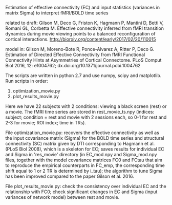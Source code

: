 Estimation of effective connectivity (EC) and input statistics (variances in matrix Sigma) to interpret fMRI/BOLD time series

related to draft:
Gilson M, Deco G, Friston K, Hagmann P, Mantini D, Betti V, Romani GL, Corbetta M. Effective connectivity inferred from fMRI transition dynamics during movie viewing points to a balanced reconfiguration of cortical interactions. http://biorxiv.org/content/early/2017/02/20/110015

model in: Gilson M, Moreno-Bote R, Ponce-Alvarez A, Ritter P, Deco G. Estimation of Directed Effective Connectivity from fMRI Functional Connectivity Hints at Asymmetries of Cortical Connectome. PLoS Comput Biol 2016, 12: e1004762; dx.doi.org/10.1371/journal.pcbi.1004762

The scripts are written in python 2.7 and use numpy, scipy and matplotlib.
Run scripts in order:
1) optimization_movie.py
2) plot_results_movie.py

Here we have 22 subjects with 2 conditions: viewing a black screen (rest) or a movie. The fMRI time series are stored in rest_movie_ts.npy (indices: subject; condition = rest and movie with 2 sessions each, so 0-1 for rest and 2-3 for movie; ROI index; time in TRs).

File optimization_movie.py: recovers the effective connectivity as well as the input covariance matrix (Sigma) for the BOLD time series and structural connectivity (SC) matrix given by DTI corresponding to Hagmann et al. (PLoS Biol 2008), which is a skeleton for EC; saves results for individual EC and Sigma in 'res_movie' directory (in EC_mod.npy and Sigma_mod.npy files, together with the model covariance matrices FC0 and FCtau that aim to reproduce the empirical counterparts in FC_emp, the corresponding time shift equal to 1 or 2 TR is determined by i_tau); the algorithm to tune Sigma has been improved compared to the paper Gilson et al. 2016.

File plot_results_movie.py: check the consistency over individual EC and the relationship with FC0; check significant changes in EC and Sigma (input variances of network model) between rest and movie.
